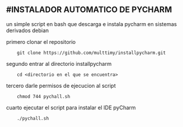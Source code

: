 #INSTALADOR AUTOMATICO DE PYCHARM
---------------------------------

un simple script en bash que descarga e instala pycharm en sistemas derivados
debian

primero clonar el repositorio

		git clone https://github.com/multtimy/installpycharm.git

segundo entrar al directorio installpycharm

		cd <directorio en el que se encuentra>

tercero darle permisos de ejecucion al script

		chmod 744 pychall.sh

cuarto ejecutar el script para instalar el IDE pyCharm

		./pychall.sh

